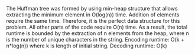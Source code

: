The Huffman tree was formed by using min-heap structure that allows extracting the minimum element in O(log(n)) time. Addition of elements require the same time. Therefore, it is the perfect data structure for this problem. All other parts of the code require O(n) time. As a result, the total runtime is bounded by the extraction of n elements from the heap, where n is the number of unique characters in the string.
Encoding runtime: O(k + n*log(n)) where k is length of initial string.
Decoding runtime: O(k) 